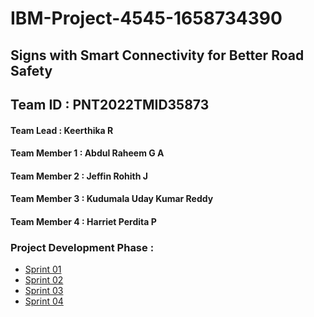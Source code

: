 # IBM-Project-4545-1658734390

## Signs with Smart Connectivity for Better Road Safety

## Team ID : PNT2022TMID35873 

#### Team Lead : Keerthika R

#### Team Member 1 : Abdul Raheem G A
#### Team Member 2 : Jeffin Rohith J
#### Team Member 3 : Kudumala Uday Kumar Reddy
#### Team Member 4 : Harriet Perdita P


### Project Development Phase :
- [Sprint 01](./Project%20Development%20Phase/Sprint%201/readme.md)
- [Sprint 02](./Project%20Development%20Phase/Sprint%202/readme.md)
- [Sprint 03](./Project%20Development%20Phase/Sprint%203/readme.md)
- [Sprint 04](./Project%20Development%20Phase/Sprint%204/readme.md)
